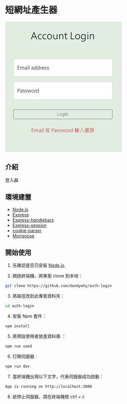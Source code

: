 短網址產生器
=
![](https://github.com/dandywhy/auth-login/blob/main/public/img/%E7%99%BB%E5%85%A5%E9%A0%81.jpg)


介紹
-
登入器



環境建置
-
+ [Node.js](https://nodejs.org/en/)
+ [Express](https://expressjs.com/zh-tw/)
+ [Express-handlebars](https://www.npmjs.com/package/express-handlebars)
+ [Express-session](https://www.npmjs.com/package/express-session)
+ [cookie-parser](https://www.npmjs.com/package/cookie-parser)
+ [Mongoose](https://mongoosejs.com/)

開始使用
-
1. 先確認是否已安裝 [Node.js](https://nodejs.org/en/).

2. 開啟終端機，將專案 clone 到本地：
 ```bash 
 git clone https://github.com/dandywhy/auth-login
 ```
3. 將路徑改到此專案資料夾：
 ```bash 
 cd auth-login
 ```
4. 安裝 Npm 套件：
 ```bash 
 npm install
 ```
5. 將預設使用者放進資料庫 ：
```bash
npm run seed
```
6. 打開伺服器 :
 ```bash
 npm run dev
 ```
7. 當終端機出現以下文字，代表伺服器成功啟動：
 ```bash 
 App is running on http://localhost:3000
 ```
8. 欲停止伺服器，請在終端機按 ctrl + c
